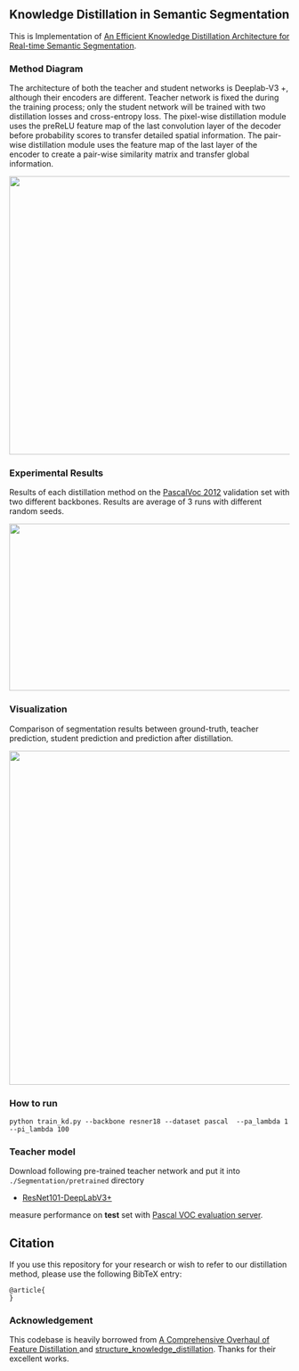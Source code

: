 ## Knowledge Distillation in Semantic Segmentation 
 This is Implementation of [An Efficient Knowledge Distillation Architecture for Real-time Semantic Segmentation](https://drive.google.com/file/d/1wrWg54G1ex-8WRYVMGziWTapXFsFMEW0/view?usp=drivesdk).

### Method Diagram
The architecture of both the teacher and student networks is Deeplab-V3 +, although their encoders are different. Teacher network is fixed the during the training process; only the student network will be trained with two distillation losses and cross-entropy loss. The pixel-wise distillation module uses the preReLU feature map of the last convolution layer of the decoder before probability scores to transfer detailed spatial information. The pair-wise distillation module uses the feature map of the last layer of the encoder to create a pair-wise similarity matrix and transfer global information.

<img src="https://github.com/AmirMansurian/KD/blob/main/Images/KD.png"  width="700" height="500" />

### Experimental Results
Results of each distillation method on the [PascalVoc 2012](http://host.robots.ox.ac.uk/pascal/VOC/voc2012/) validation set with two different backbones. Results are average of 3 runs with different random seeds.

<img src="https://github.com/AmirMansurian/KD/blob/main/Images/results.png"   width="700" height="300"/>


### Visualization
Comparison of segmentation results between ground-truth, teacher prediction, student prediction and prediction after distillation.

<img src="https://github.com/AmirMansurian/KD/blob/main/Images/experiments.png"   width="700" height="600"/>

### How to run
  ```shell
  python train_kd.py --backbone resner18 --dataset pascal  --pa_lambda 1 --pi_lambda 100 
  ```

### Teacher model
Download following pre-trained teacher network and put it into ```./Segmentation/pretrained``` directory
- [ResNet101-DeepLabV3+](https://drive.google.com/open?id=1Pz2OT5KoSNvU5rc3w5d2R8_0OBkKSkLR)

 measure performance on **test** set with [Pascal VOC evaluation server](http://host.robots.ox.ac.uk/pascal/VOC/).
 
 ## Citation
If you use this repository for your research or wish to refer to our distillation method, please use the following BibTeX entry:
```
@article{
}
```

### Acknowledgement
This codebase is heavily borrowed from [A Comprehensive Overhaul of Feature Distillation ](https://github.com/clovaai/overhaul-distillation) and [structure_knowledge_distillation](https://www.google.com/url?sa=t&rct=j&q=&esrc=s&source=web&cd=&cad=rja&uact=8&ved=2ahUKEwiM3vjGyuD7AhXohf0HHcA4B44QFnoECDIQAQ&url=https%3A%2F%2Fgithub.com%2FirfanICMLL%2Fstructure_knowledge_distillation&usg=AOvVaw2rg7lYss4wqcvKKDH0UWoN). Thanks for their excellent works.
